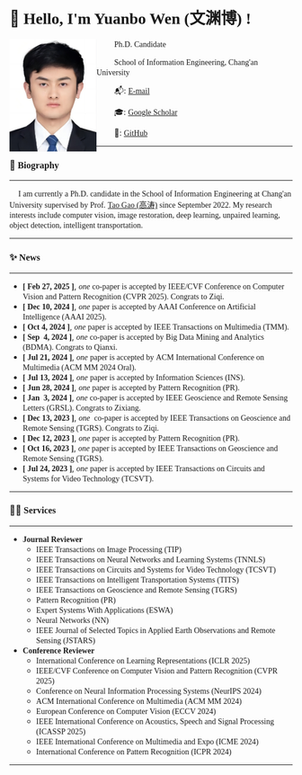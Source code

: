 # 👋 <font face="Times New Roman">Hello, I'm Yuanbo Wen (<font face="SimSun">文渊博</font>) !</font>
<a><img src="./Yuanbo-Wen.png" align="left" height="200" width="155" ></a>

&nbsp;&nbsp;&nbsp;&nbsp;&nbsp;&nbsp;&nbsp;&nbsp;<font face="Times New Roman">Ph.D. Candidate</font>

&nbsp;&nbsp;&nbsp;&nbsp;&nbsp;&nbsp;&nbsp;&nbsp;<font face="Times New Roman">School of Information Engineering, Chang'an University</font>

&nbsp;&nbsp;&nbsp;&nbsp;&nbsp;&nbsp;&nbsp;&nbsp;📬: [<font face="Times New Roman">E-mail</font>](mailto:yuanbo.wen@chd.edu.cn)

&nbsp;&nbsp;&nbsp;&nbsp;&nbsp;&nbsp;&nbsp;&nbsp;🎓: [<font face="Times New Roman">Google Scholar</font>](https://scholar.google.com/citations?user=8PK8tSEAAAAJ) 

&nbsp;&nbsp;&nbsp;&nbsp;&nbsp;&nbsp;&nbsp;&nbsp;🐙: [<font face="Times New Roman">GitHub</font>](https://github.com/chdwyb) 

***

### 👤 <font face="Times New Roman">Biography</font>

***

&nbsp;&nbsp;&nbsp;&nbsp;<font face="Times New Roman">I am currently a Ph.D. candidate  in the School of Information Engineering at Chang'an University supervised by Prof.</font> [<font face="Times New Roman">Tao Gao (高涛)</font>](https://js.chd.edu.cn/xxgcxy/gt100/list.htm)<font face="Times New Roman"> since September 2022. My research interests include computer vision, image restoration, deep learning, unpaired learning, object detection, intelligent transportation.</font>

***

### ✨ <font face="Times New Roman">News</font>

***

- **<font face="Times New Roman">[ Feb 27, 2025 ]</font>**, *<font face="Times New Roman">one</font>* <font face="Times New Roman">co-paper is accepted by IEEE/CVF Conference on Computer Vision and Pattern Recognition (CVPR 2025). Congrats to Ziqi.</font>
- **<font face="Times New Roman">[ Dec  10, 2024 ]</font>**, *<font face="Times New Roman">one</font>* <font face="Times New Roman">paper is accepted by AAAI Conference on Artificial Intelligence (AAAI 2025).</font>
- **<font face="Times New Roman">[ Oct  4, 2024 ]</font>**, *<font face="Times New Roman">one</font>* <font face="Times New Roman">paper is accepted by IEEE Transactions on Multimedia (TMM).</font>
- **<font face="Times New Roman">[ Sep  4, 2024 ]</font>**, *<font face="Times New Roman">one</font>* <font face="Times New Roman">co-paper is accepted by Big Data Mining and Analytics (BDMA). Congrats to Qianxi.</font>
- **<font face="Times New Roman">[ Jul 21, 2024 ]</font>**, *<font face="Times New Roman">one</font>* <font face="Times New Roman">paper is accepted by ACM International Conference on Multimedia (ACM MM 2024 Oral).</font>
- **<font face="Times New Roman">[ Jul 13, 2024 ]</font>**, *<font face="Times New Roman">one</font>* <font face="Times New Roman">paper is accepted by Information Sciences (INS).</font>
- **<font face="Times New Roman">[ Jun 28, 2024 ]</font>**, *<font face="Times New Roman">one</font>* <font face="Times New Roman">paper is accepted by Pattern Recognition (PR).</font>
- **<font face="Times New Roman">[ Jan  3, 2024 ]</font>**, *<font face="Times New Roman">one</font>* <font face="Times New Roman">co-paper is accepted by IEEE Geoscience and Remote Sensing Letters (GRSL). Congrats to Zixiang.</font>
- **<font face="Times New Roman">[ Dec 13, 2023 ]</font>**, *<font face="Times New Roman">one </font>* <font face="Times New Roman">co-paper is accepted by IEEE Transactions on Geoscience and Remote Sensing (TGRS). Congrats to Ziqi.</font>
- **<font face="Times New Roman">[ Dec 12, 2023 ]</font>**, *<font face="Times New Roman">one</font>* <font face="Times New Roman">paper is accepted by Pattern Recognition (PR).</font>
- **<font face="Times New Roman">[ Oct 16, 2023 ]</font>**, *<font face="Times New Roman">one</font>* <font face="Times New Roman">paper is accepted by IEEE Transactions on Geoscience and Remote Sensing (TGRS).</font>
- **<font face="Times New Roman">[ Jul 24, 2023 ]</font>**, *<font face="Times New Roman">one</font>* <font face="Times New Roman">paper is accepted by IEEE Transactions on Circuits and Systems for Video Technology (TCSVT).</font>

***

### 👨‍💻 <font face="Times New Roman">Services</font>

***

- **<font face="Times New Roman">Journal Reviewer</font>**
  - <font face="Times New Roman">IEEE Transactions on Image Processing (TIP)</font> 
  - <font face="Times New Roman">IEEE Transactions on Neural Networks and Learning Systems (TNNLS)</font> 
  - <font face="Times New Roman">IEEE Transactions on Circuits and Systems for Video Technology (TCSVT)</font>
  - <font face="Times New Roman">IEEE Transactions on Intelligent Transportation Systems (TITS)</font>
  - <font face="Times New Roman">IEEE Transactions on Geoscience and Remote Sensing (TGRS)</font> 
  - <font face="Times New Roman">Pattern Recognition (PR)</font>
  - <font face="Times New Roman">Expert Systems With Applications (ESWA)</font> 
  - <font face="Times New Roman">Neural Networks (NN)</font>
  - <font face="Times New Roman">IEEE Journal of Selected Topics in Applied Earth Observations and Remote Sensing (JSTARS)</font>
- **<font face="Times New Roman">Conference Reviewer</font>**
  - <font face="Times New Roman">International Conference on Learning Representations (ICLR 2025)</font>
  - <font face="Times New Roman">IEEE/CVF Conference on Computer Vision and Pattern Recognition (CVPR 2025)</font>
  - <font face="Times New Roman">Conference on Neural Information Processing Systems (NeurIPS 2024)</font>
  - <font face="Times New Roman">ACM International Conference on Multimedia (ACM MM 2024)</font>
  - <font face="Times New Roman">European Conference on Computer Vision (ECCV 2024)</font>
  - <font face="Times New Roman">IEEE International Conference on Acoustics, Speech and Signal Processing (ICASSP 2025)</font>
  - <font face="Times New Roman">IEEE International Conference on Multimedia and Expo (ICME 2024)</font>
  - <font face="Times New Roman">International Conference on Pattern Recognition (ICPR 2024)</font>


***